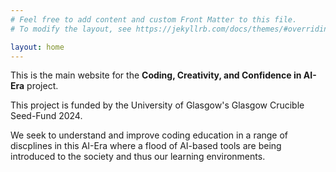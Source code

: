 ```yaml
---
# Feel free to add content and custom Front Matter to this file.
# To modify the layout, see https://jekyllrb.com/docs/themes/#overriding-theme-defaults

layout: home
---
```


This is the main website for the **Coding, Creativity, and Confidence in AI-Era** project.

This project is funded by the University of Glasgow's Glasgow Crucible Seed-Fund 2024. 

We seek to understand and improve coding education in a range of discplines in this AI-Era where a flood of AI-based tools are being introduced to the society and thus our learning environments. 


